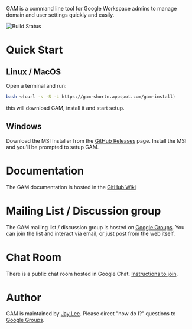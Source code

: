 GAM is a command line tool for Google Workspace admins to manage domain and user settings quickly and easily.

![Build Status](https://github.com/GAM-team/GAM/workflows/Build%20and%20test%20GAM/badge.svg)

# Quick Start

## Linux / MacOS

Open a terminal and run:

```sh
bash <(curl -s -S -L https://gam-shortn.appspot.com/gam-install)
```

this will download GAM, install it and start setup.

## Windows

Download the MSI Installer from the [GitHub Releases] page. Install the MSI and you'll be prompted to setup GAM.

# Documentation

The GAM documentation is hosted in the [GitHub Wiki]

# Mailing List / Discussion group

The GAM mailing list / discussion group is hosted on [Google Groups].  You can join the list and interact via email, or just post from the web itself.

# Chat Room

There is a public chat room hosted in Google Chat. [Instructions to join](https://github.com/GAM-team/GAM/wiki/GAM-Public-Chat-Room).

# Author

GAM is maintained by [Jay Lee](mailto:jay0lee@gmail.com). Please direct "how do I?" questions to [Google Groups].

[GAM release]: https://github.com/GAM-team/GAM/releases
[GitHub Releases]: https://github.com/GAM-team/GAM/releases
[GitHub]: https://github.com/GAM-team/GAM/tree/master
[GitHub Wiki]: https://github.com/GAM-team/GAM/wiki/
[Google Groups]: http://groups.google.com/group/google-apps-manager
